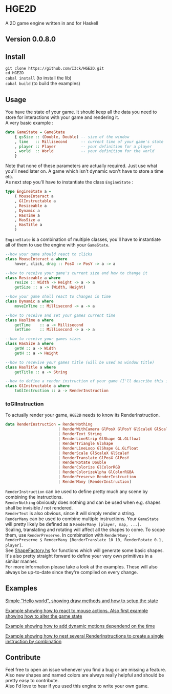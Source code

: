 # HGE2D
A 2D game engine written in and for Haskell
## Version 0.0.8.0

## Install
`git clone https://github.com/I3ck/HGE2D.git`  
`cd HGE2D`  
`cabal install` (to install the lib)  
`cabal build` (to build the examples)

## Usage
You have the state of your game. It should keep all the data you need to store
for interactions with your game and rendering it.  
A very basic example :  
```haskell
data GameState = GameState
    { gsSize :: (Double, Double) -- size of the window
    , time   :: Millisecond      -- current time of your game's state
    , player :: Player           -- your definition for a player
    , world  :: World            -- your definition for the world    
    }
```
Note that none of these parameters are actually required. Just use what you'll need later on. A game which isn't dynamic won't have to store a time etc.  
As next step you'll have to instantiate the class `EngineState` :
```haskell
type EngineState a =
    ( MouseInteract a
    , GlInstructable a
    , Resizeable a
    , Dynamic a
    , HasTime a
    , HasSize a
    , HasTitle a
    )
```
`EngineState` is a combination of multiple classes, you'll have to instantiate all of them to use the engine with your `GameState`.
```haskell
--how your game should react to clicks
class MouseInteract a where
    hover, click, drag :: PosX -> PosY -> a -> a

--how to receive your game's current size and how to change it
class Resizeable a where
    resize :: Width -> Height -> a -> a
    getSize :: a -> (Width, Height)

--how your game shall react to changes in time
class Dynamic a where
    moveInTime :: Millisecond -> a -> a

--how to receive and set your games current time
class HasTime a where
    getTime    :: a -> Millisecond
    setTime    :: Millisecond -> a -> a

--how to receive your games sizes
class HasSize a where
    getW :: a -> Width
    getH :: a -> Height

--how to recevive your games title (will be used as window title)
class HasTitle a where
    getTitle :: a -> String

--how to define a render instruction of your game (I'll describe this in more detail below)
class GlInstructable a where
    toGlInstruction :: a -> RenderInstruction
```

### toGlInstruction
To actually render your game, `HGE2D` needs to know its RenderInstruction.  
```haskell
data RenderInstruction = RenderNothing
                       | RenderWithCamera GlPosX GlPosY GlScaleX GlScaleY RenderInstruction
                       | RenderText String
                       | RenderLineStrip GlShape GL.GLfloat
                       | RenderTriangle GlShape
                       | RenderLineLoop GlShape GL.GLfloat
                       | RenderScale GlScaleX GlScaleY
                       | RenderTranslate GlPosX GlPosY
                       | RenderRotate Double
                       | RenderColorize GlColorRGB
                       | RenderColorizeAlpha GlColorRGBA
                       | RenderPreserve RenderInstruction
                       | RenderMany [RenderInstruction]
```
`RenderInstruction` can be used to define pretty much any scene by combining the instructions.  
`RenderNothing` obviously does nothing and can be used when e.g. shapes shall be invisible / not rendered.  
`RenderText` is also obvious, since it will simply render a string.  
`RenderMany` can be used to combine multiple instructions. Your `GameState` will pretty likely be defined as a `RenderMany [player, map, ...]`.  
Scaling, translating and rotating will affect all the shapes to come. To scope them, use `RenderPreserve`. In combination with `RenderMany` :  
`RenderPreserve $ RenderMany [RenderTranslate 10 10, RenderRotate 0.1, player]`.  
See [ShapeFactory.hs](src/HGE2D/ShapeFactory.hs) for functions which will generate some basic shapes. It's also pretty straight forward to define your very own primitives in a similar manner.  
For more information please take a look at the examples. These will also always be up-to-date since they're compiled on every change.

## Examples

[Simple "Hello world", showing draw methods and how to setup the state](src/examples/Example1.hs)  

[Example showing how to react to mouse actions. Also first example showing how to alter the game state](src/examples/Example2.hs)  

[Example showing how to add dynamic motions dependend on the time](src/examples/Example3.hs)  

[Example showing how to nest several RenderInstructions to create a single instruction by combination](src/examples/Example4.hs)

## Contribute

Feel free to open an issue whenever you find a bug or are missing a feature.  
Also new shapes and named colors are always really helpful and should be pretty easy to contribute.  
Also I'd love to hear if you used this engine to write your own game.
